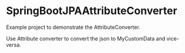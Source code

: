 # SpringBootJPAAttributeConverter
Example project to demonstrate the AttributeConverter.

Use Attribute converter to convert the json to MyCustomData and vice-versa.
